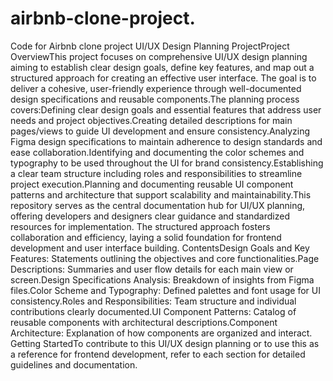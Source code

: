 # airbnb-clone-project.
Code for Airbnb clone project 
UI/UX Design Planning ProjectProject OverviewThis project focuses on comprehensive UI/UX design planning aiming to establish clear design goals, define key features, and map out a structured approach for creating an effective user interface. The goal is to deliver a cohesive, user-friendly experience through well-documented design specifications and reusable components.The planning process covers:Defining clear design goals and essential features that address user needs and project objectives.Creating detailed descriptions for main pages/views to guide UI development and ensure consistency.Analyzing Figma design specifications to maintain adherence to design standards and ease collaboration.Identifying and documenting the color schemes and typography to be used throughout the UI for brand consistency.Establishing a clear team structure including roles and responsibilities to streamline project execution.Planning and documenting reusable UI component patterns and architecture that support scalability and maintainability.This repository serves as the central documentation hub for UI/UX planning, offering developers and designers clear guidance and standardized resources for implementation. The structured approach fosters collaboration and efficiency, laying a solid foundation for frontend development and user interface building.
ContentsDesign Goals and Key Features: Statements outlining the objectives and core functionalities.Page Descriptions: Summaries and user flow details for each main view or screen.Design Specifications Analysis: Breakdown of insights from Figma files.Color Scheme and Typography: Defined palettes and font usage for UI consistency.Roles and Responsibilities: Team structure and individual contributions clearly documented.UI Component Patterns: Catalog of reusable components with architectural descriptions.Component Architecture: Explanation of how components are organized and interact.
Getting StartedTo contribute to this UI/UX design planning or to use this as a reference for frontend development, refer to each section for detailed guidelines and documentation.
